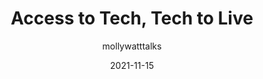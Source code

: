 ---
author: mollywatttalks
date: 2021-11-15
draft: true
publisher: btconf
tags:
  - videos
  - accessibility
  - meta
target_url: https://www.youtube.com/watch?v=o1sDnFZkfQA
title: Access to Tech, Tech to Live
---